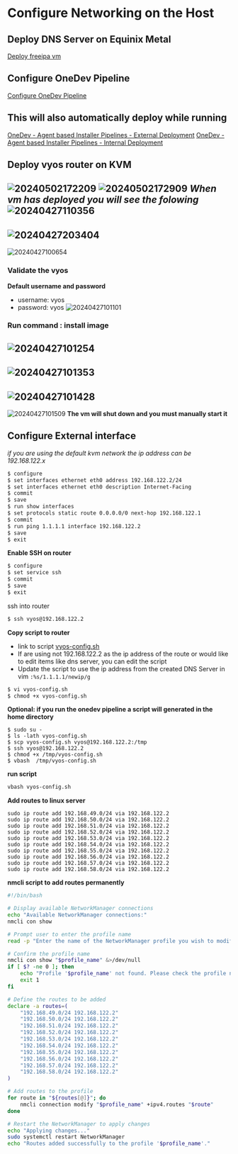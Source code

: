 # Configure Networking on the Host

## Deploy DNS Server on Equinix Metal
[Deploy freeipa vm](https://tosin2013.github.io/qubinode_navigator/plugins/onedev-kcli-pipelines.html)

## Configure OneDev Pipeline
[Configure OneDev Pipeline](https://tosin2013.github.io/qubinode_navigator/plugins/onedev-kcli-pipelines.html)

## This will also automatically deploy while running 
[OneDev - Agent based Installer Pipelines - External Deployment](https://tosin2013.github.io/qubinode_navigator/plugins/onedev-agent-based-external-deployment.html)
[OneDev - Agent based Installer Pipelines - Internal Deployment](https://tosin2013.github.io/qubinode_navigator/plugins/onedev-agent-based-internal-deployment.html)

## Deploy vyos router on KVM
![20240502172209](https://i.imgur.com/1hinPuI.png)
![20240502172909](https://i.imgur.com/X7ULdH6.png)
*When vm has deployed you will see the folowing*
![20240427110356](https://i.imgur.com/PdnTynQ.png)
---
![20240427203404](https://i.imgur.com/IIq2kZI.png)
---
![20240427100654](https://i.imgur.com/aAmRFWl.png)
### Validate the vyos
**Default username and password**
* username: vyos
* password: vyos
![20240427101101](https://i.imgur.com/FA2rwXB.png)
### Run command : install image
![20240427101254](https://i.imgur.com/7yLOY8J.png)
---
![20240427101353](https://i.imgur.com/vmXQ8TE.png)
---
![20240427101428](https://i.imgur.com/PHT8DFo.png)
---
![20240427101509](https://i.imgur.com/Tp970x3.png)
**The vm will shut down and you must manually start it**

## Configure External interface
*if you are using the default kvm network the ip address can be 192.168.122.x*
```bash
$ configure
$ set interfaces ethernet eth0 address 192.168.122.2/24
$ set interfaces ethernet eth0 description Internet-Facing
$ commit
$ save
$ run show interfaces
$ set protocols static route 0.0.0.0/0 next-hop 192.168.122.1
$ commit 
$ run ping 1.1.1.1 interface 192.168.122.2
$ save 
$ exit 
```

**Enable SSH on router**
```bash
$ configure 
$ set service ssh
$ commit 
$ save
$ exit
``` 

ssh into router
```bash
$ ssh vyos@192.168.122.2
```


**Copy script to router**
* link to script [vyos-config.sh](https://github.com/tosin2013/demo-virt/blob/rhpds/demo.redhat.com/vyos-config-1.5.sh)
* If are using not 192.168.122.2 as the ip address of the route or would like to edit items like dns server, you can edit the script
* Update the script to use the ip address from the created DNS Server in vim `:%s/1.1.1.1/newip/g`
```bash
$ vi vyos-config.sh
$ chmod +x vyos-config.sh
```

**Optional: if you run the onedev pipeline a script will generated in the home directory**
```
$ sudo su - 
$ ls -lath vyos-config.sh 
$ scp vyos-config.sh vyos@192.168.122.2:/tmp
$ ssh vyos@192.168.122.2
$ chmod +x /tmp/vyos-config.sh
$ vbash  /tmp/vyos-config.sh 
```

**run script**
```bash
vbash vyos-config.sh
```

**Add routes to linux server**
```
sudo ip route add 192.168.49.0/24 via 192.168.122.2
sudo ip route add 192.168.50.0/24 via 192.168.122.2
sudo ip route add 192.168.51.0/24 via 192.168.122.2
sudo ip route add 192.168.52.0/24 via 192.168.122.2
sudo ip route add 192.168.53.0/24 via 192.168.122.2
sudo ip route add 192.168.54.0/24 via 192.168.122.2
sudo ip route add 192.168.55.0/24 via 192.168.122.2
sudo ip route add 192.168.56.0/24 via 192.168.122.2
sudo ip route add 192.168.57.0/24 via 192.168.122.2
sudo ip route add 192.168.58.0/24 via 192.168.122.2
```

**nmcli script to add routes permanently**
```bash
#!/bin/bash

# Display available NetworkManager connections
echo "Available NetworkManager connections:"
nmcli con show

# Prompt user to enter the profile name
read -p "Enter the name of the NetworkManager profile you wish to modify select virbr0: " profile_name

# Confirm the profile name
nmcli con show "$profile_name" &>/dev/null
if [ $? -ne 0 ]; then
    echo "Profile '$profile_name' not found. Please check the profile name and try again."
    exit 1
fi

# Define the routes to be added
declare -a routes=(
    "192.168.49.0/24 192.168.122.2"
    "192.168.50.0/24 192.168.122.2"
    "192.168.51.0/24 192.168.122.2"
    "192.168.52.0/24 192.168.122.2"
    "192.168.53.0/24 192.168.122.2"
    "192.168.54.0/24 192.168.122.2"
    "192.168.55.0/24 192.168.122.2"
    "192.168.56.0/24 192.168.122.2"
    "192.168.57.0/24 192.168.122.2"
    "192.168.58.0/24 192.168.122.2"
)

# Add routes to the profile
for route in "${routes[@]}"; do
    nmcli connection modify "$profile_name" +ipv4.routes "$route"
done

# Restart the NetworkManager to apply changes
echo "Applying changes..."
sudo systemctl restart NetworkManager
echo "Routes added successfully to the profile '$profile_name'."
```
